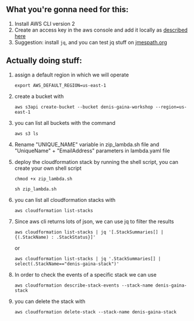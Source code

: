 ## What you're gonna need for this:
1. Install AWS CLI version 2
2. Create an access key in the aws console and add it locally as [described here](https://docs.aws.amazon.com/cli/latest/userguide/cli-configure-files.html#awsui-tabs-0-9610-long-term-credentials)
3. Suggestion: install `jq`, and you can test jq stuff on [jmespath.org](https://jmespath.org/)

## Actually doing stuff:
1. assign a default region in which we will operate

    `export AWS_DEFAULT_REGION=us-east-1`

2. create a bucket with 
   
   `aws s3api create-bucket --bucket denis-gaina-workshop --region=us-east-1`

3. you can list all buckets with the command
   
   `aws s3 ls`

4. Rename "UNIQUE_NAME" variable in zip_lambda.sh file and "UniqueName" + "EmailAddress" parameters in lambda.yaml file

5. deploy the cloudformation stack by running the shell script, you can create your own shell script

    `chmod +x zip_lambda.sh`
    
    `sh zip_lambda.sh`

6. you can list all cloudformation stacks with 
   
   `aws cloudformation list-stacks`

7. Since aws cli returns lots of json, we can use jq to filter the results

    `aws cloudformation list-stacks | jq '[.StackSummaries[] | {(.StackName) : .StackStatus}]'`

    or 

    `aws cloudformation list-stacks | jq '.StackSummaries[] | select(.StackName=="denis-gaina-stack")'`

8. In order to check the events of a specific stack we can use 
    
    `aws cloudformation describe-stack-events --stack-name denis-gaina-stack`

9. you can delete the stack with
    
    `aws cloudformation delete-stack --stack-name denis-gaina-stack`
